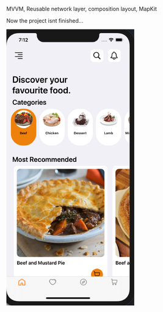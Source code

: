 MVVM, Reusable network layer, composition layout, MapKit

Now the project isnt finished...

![view](./docs/images/mainView.png)
